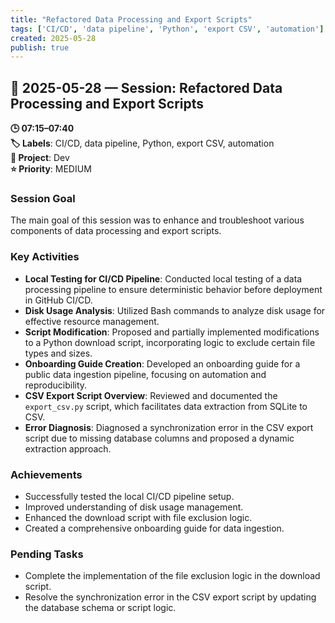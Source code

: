 ```yaml
---
title: "Refactored Data Processing and Export Scripts"
tags: ['CI/CD', 'data pipeline', 'Python', 'export CSV', 'automation']
created: 2025-05-28
publish: true
---
```


## 📅 2025-05-28 — Session: Refactored Data Processing and Export Scripts

**🕒 07:15–07:40**  
**🏷️ Labels**: CI/CD, data pipeline, Python, export CSV, automation  
**📂 Project**: Dev  
**⭐ Priority**: MEDIUM  


### Session Goal
The main goal of this session was to enhance and troubleshoot various components of data processing and export scripts.

### Key Activities
- **Local Testing for CI/CD Pipeline**: Conducted local testing of a data processing pipeline to ensure deterministic behavior before deployment in GitHub CI/CD.
- **Disk Usage Analysis**: Utilized Bash commands to analyze disk usage for effective resource management.
- **Script Modification**: Proposed and partially implemented modifications to a Python download script, incorporating logic to exclude certain file types and sizes.
- **Onboarding Guide Creation**: Developed an onboarding guide for a public data ingestion pipeline, focusing on automation and reproducibility.
- **CSV Export Script Overview**: Reviewed and documented the `export_csv.py` script, which facilitates data extraction from SQLite to CSV.
- **Error Diagnosis**: Diagnosed a synchronization error in the CSV export script due to missing database columns and proposed a dynamic extraction approach.

### Achievements
- Successfully tested the local CI/CD pipeline setup.
- Improved understanding of disk usage management.
- Enhanced the download script with file exclusion logic.
- Created a comprehensive onboarding guide for data ingestion.

### Pending Tasks
- Complete the implementation of the file exclusion logic in the download script.
- Resolve the synchronization error in the CSV export script by updating the database schema or script logic.
